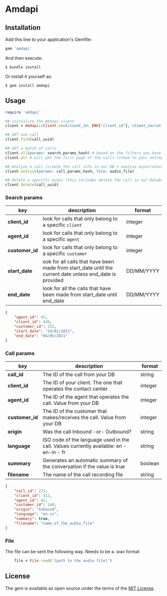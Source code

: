 # Amdapi

## Installation

Add this line to your application's Gemfile:

```ruby
gem 'amdapi'
```

And then execute:

    $ bundle install

Or install it yourself as:

    $ gem install amdapi

## Usage

```ruby
require 'amdapi'

## initialize the Amdapi client
client = Amdapi::Client.new(client_id: ENV["client_id"], client_secret: ENV["client_secret"])

## GET one call
client.find(call_uuid)

## GET a batch of calls
client.all(params: search_params_hash) # based on the filters you have provided
client.all # will get the first page of the calls linked to your entreprise

## Analyze a call (create the call info in our DB + analyse asyncronously the audio)
client.analyze(params: call_params_hash, file: audio_file)

## Delete a specific audio (this includes delete the call in our Database + the audio)
client.delete(call_uuid)
```
### Search params
| key | description | format |
| --- | ----------- | ------ |
| **client_id** | look for calls that only belong to a specific `client` | integer |
| **agent_id** | look for calls that only belong to a specific `agent` | integer |
| **customer_id** | look for calls that only belong to a specific `customer` | integer |
| **start_date** | ook for all calls that have been made from  start_date until the current date unless end_date is provided | DD/MM/YYYY |
| **end_date** | look for all the calls that have been made from start_date until end_date | DD/MM/YYYY |

```JSON
{
	"agent_id": 42,
	"client_id": 420,
	"customer_id": 152,
	"start_date": "24/01/2021",
	"end_date": "04/05/2021"
}
```

### Call params
| key | description | format |
| --- | ----------- | ------ |
| **call_id** | The ID of the call from your DB | string |
| **client_id** | The ID of your client. The one that operates the contact center | integer |
| **agent_id** | The ID of the agent that operates the call. Value from your DB | integer |
| **customer_id** | The ID of the customer that makes/receives the call. Value from your DB | integer |
| **origin** | Was the call Inbound -or- Outbound? | string |
| **language** | ISO code of the language used in the call. Values currently available: en - en-in - fr | string |
| **summary** | Generates an automatic summary of the conversation if the value is true | boolean |
| **filename** | The name of the call recording file | string |

```JSON
{
	"call_id": 273,
	"client_id": 412,
	"agent_id": 42,
	"customer_id": 140,
	"origin": "Inbound",
	"language": "en-in",
	"summary": true,
	"filename": "name_of_the_audio_file"
}
```

### File
The file can be sent the following way. Needs to be a .wav format

```ruby
    file = File.read('[path to the audio file]')
```

## License

The gem is available as open source under the terms of the [MIT License](https://opensource.org/licenses/MIT).
